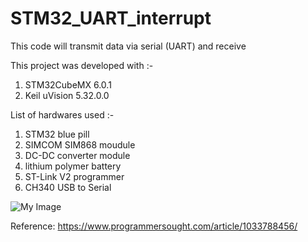 # STM32_UART_interrupt
This code will transmit data via serial (UART) and receive

This project was developed with :-<br /> 
1. STM32CubeMX 6.0.1<br /> 
2. Keil uVision 5.32.0.0<br />

List of hardwares used :-<br />
1. STM32 blue pill 
2. SIMCOM SIM868 moudule
3. DC-DC converter module
4. lithium polymer battery
5. ST-Link V2 programmer
6. CH340 USB to Serial





![My Image](images/sscom.jpg)




Reference: https://www.programmersought.com/article/1033788456/
